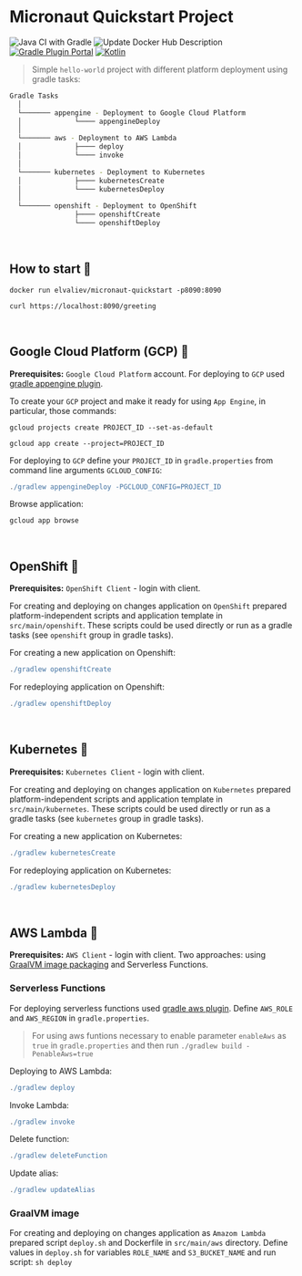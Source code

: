 # Micronaut Quickstart Project
![Java CI with Gradle](https://github.com/ElinaValieva/micronaut-quickstart/workflows/Java%20CI%20with%20Gradle/badge.svg?branch=master)
![Update Docker Hub Description](https://github.com/ElinaValieva/micronaut-quickstarts/workflows/Update%20Docker%20Hub%20Description/badge.svg?branch=master)
[![Gradle Plugin Portal](https://img.shields.io/maven-metadata/v/https/plugins.gradle.org/m2/com/google/cloud/tools/jib/com.google.cloud.tools.jib.gradle.plugin/maven-metadata.xml.svg?colorB=007ec6&label=gradle)](https://plugins.gradle.org/plugin/com.google.cloud.tools.jib)
[![Kotlin](https://img.shields.io/badge/Kotlin-1.3.72-orange.svg) ](https://kotlinlang.org/)
> Simple `hello-world` project with different platform deployment using gradle tasks: 

```bash
Gradle Tasks
  │
  └─────── appengine - Deployment to Google Cloud Platform
  │             └──── appengineDeploy
  │      
  └─────── aws - Deployment to AWS Lambda
  │             ├──── deploy
  │             └──── invoke
  │      
  └─────── kubernetes - Deployment to Kubernetes
  │             ├──── kubernetesCreate
  │             └──── kubernetesDeploy
  │     
  └─────── openshift - Deployment to OpenShift
                ├──── openshiftCreate
                └──── openshiftDeploy
```
&nbsp;

## How to start 🐳
```shell
docker run elvaliev/micronaut-quickstart -p8090:8090

curl https://localhost:8090/greeting
```

&nbsp;
## Google Cloud Platform (GCP) 🚩
**Prerequisites:** `Google Cloud Platform` account. For deploying to `GCP` used [gradle appengine plugin](https://github.com/GoogleCloudPlatform/gradle-appengine-plugin).

To create your `GCP` project and make it ready for using `App Engine`, in particular, those commands:
```shell
gcloud projects create PROJECT_ID --set-as-default

gcloud app create --project=PROJECT_ID
```

For deploying to `GCP` define your `PROJECT_ID` in `gradle.properties` from command line arguments `GCLOUD_CONFIG`: 

```gradle
./gradlew appengineDeploy -PGCLOUD_CONFIG=PROJECT_ID
```
Browse application:
```
gcloud app browse
```
&nbsp;

## OpenShift 🚩
**Prerequisites:** `OpenShift Client` - login with client. 

For creating and deploying on changes application on `OpenShift` prepared platform-independent scripts and application template in `src/main/openshift`. These scripts could be used directly or run as a gradle tasks (see `openshift` group in gradle tasks).

For creating a new application on Openshift: 
```gradle
./gradlew openshiftCreate
```
For redeploying application on Openshift: 
```gradle
./gradlew openshiftDeploy
```
&nbsp;

## Kubernetes 🚩
**Prerequisites:** `Kubernetes Client` - login with client. 

For creating and deploying on changes application on `Kubernetes` prepared platform-independent scripts and application template in `src/main/kubernetes`. These scripts could be used directly or run as a gradle tasks (see `kubernetes` group in gradle tasks).

For creating a new application on Kubernetes: 
```gradle
./gradlew kubernetesCreate
```
For redeploying application on Kubernetes: 
```gradle
./gradlew kubernetesDeploy
```
&nbsp;

## AWS Lambda 🚩
**Prerequisites:** `AWS Client` - login with client. Two approaches: using [GraalVM image packaging](https://github.com/micronaut-guides/micronaut-function-graalvm-aws-lambda-gateway) and Serverless Functions.

### Serverless Functions
For deploying serverless functions used [gradle aws plugin](https://github.com/classmethod/gradle-aws-plugin). Define `AWS_ROLE` and `AWS_REGION` in `gradle.properties`. 
> For using aws funtions necessary to enable parameter `enableAws` as `true` in `gradle.properties` and then run `./gradlew build -PenableAws=true`

Deploying to AWS Lambda: 
```gradle
./gradlew deploy
```

Invoke Lambda: 
```gradle
./gradlew invoke
```

Delete function:
```gradle
./gradlew deleteFunction
```

Update alias: 
```gradle
./gradlew updateAlias
```


### GraalVM image
For creating and deploying on changes application as `Amazom Lambda` prepared script `deploy.sh` and Dockerfile in `src/main/aws` directory. Define values in `deploy.sh` for variables `ROLE_NAME` and `S3_BUCKET_NAME` and run script: `sh deploy`
